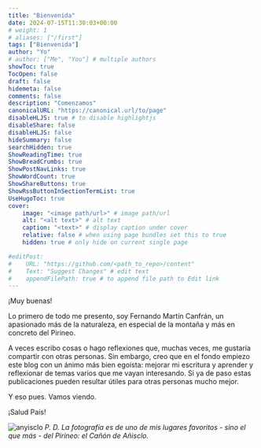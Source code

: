 ```yaml
---
title: "Bienvenida"
date: 2024-07-15T11:30:03+00:00
# weight: 1
# aliases: ["/first"]
tags: ["Bienvenida"]
author: "Yo"
# author: ["Me", "You"] # multiple authors
showToc: true
TocOpen: false
draft: false
hidemeta: false
comments: false
description: "Comenzamos"
canonicalURL: "https://canonical.url/to/page"
disableHLJS: true # to disable highlightjs
disableShare: false
disableHLJS: false
hideSummary: false
searchHidden: true
ShowReadingTime: true
ShowBreadCrumbs: true
ShowPostNavLinks: true
ShowWordCount: true
ShowShareButtons: true
ShowRssButtonInSectionTermList: true
UseHugoToc: true
cover:
    image: "<image path/url>" # image path/url
    alt: "<alt text>" # alt text
    caption: "<text>" # display caption under cover
    relative: false # when using page bundles set this to true
    hidden: true # only hide on current single page

#editPost:
#    URL: "https://github.com/<path_to_repo>/content"
#    Text: "Suggest Changes" # edit text
#    appendFilePath: true # to append file path to Edit link
---
```


¡Muy buenas!

Lo primero de todo me presento, soy Fernando Martín Canfrán, un apasionado más de la naturaleza, en especial de la montaña y más en concreto del Pirineo.

A veces escribo cosas o hago reflexiones que, muchas veces, me gustaría compartir con otras personas. Sin embargo, creo que en el fondo empiezo este blog con un ánimo más bien egoísta: mejorar mi escritura y aprender y reflexionar de temas varios que me vayan interesando. Si ya de paso estas publicaciones pueden resultar útiles para otras personas mucho mejor.

Y eso pues. Vamos viendo. 

¡Salud País!

![anyisclo](/images/anyisclo.JPG)
*P. D. La fotografía es de uno de mis lugares favoritos - sino el que más - del Pirineo: el Cañón de Añisclo.*



